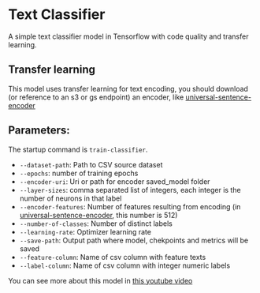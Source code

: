 # Text Classifier

A simple text classifier model in Tensorflow with code quality and transfer learning.

## Transfer learning

This model uses transfer learning for text encoding, you should download (or reference to an s3 or gs endpoint) an encoder, like [universal-sentence-encoder](https://tfhub.dev/google/universal-sentence-encoder/4) 

## Parameters:

The startup command is `train-classifier`.

* `--dataset-path`: Path to CSV source dataset
* `--epochs`: number of training epochs
* `--encoder-uri`: Uri or path for encoder saved_model folder
* `--layer-sizes`: comma separated list of integers, each integer is the number of neurons in that label
* `--encoder-features`: Number of features resulting from encoding (in [universal-sentence-encoder](https://tfhub.dev/google/universal-sentence-encoder/4), this number is 512)
* `--number-of-classes`: Number of distinct labels
* `--learning-rate`: Optimizer learning rate
* `--save-path`: Output path where model, chekpoints and metrics will be saved
* `--feature-column`: Name of csv column with feature texts
* `--label-column`: Name of csv column with integer numeric labels


You can see more about this model in [this youtube video](https://www.youtube.com/watch?v=WnSMfhjtVo0)

